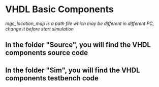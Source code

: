 # VHDL Basic Components
_mgc_location_map is a path file which may be different in different PC, change it before start simulation_

## In the folder "Source", you will find the VHDL components source code
	
## In the folder "Sim", you will find the VHDL components testbench code